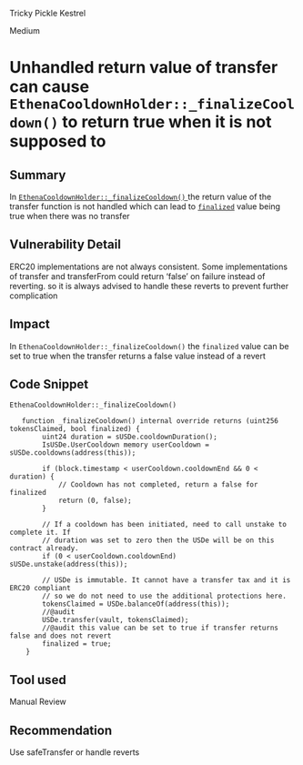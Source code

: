 Tricky Pickle Kestrel

Medium

# Unhandled return value of transfer can cause `EthenaCooldownHolder::_finalizeCooldown()` to return true when it is not supposed to

## Summary
In [`EthenaCooldownHolder::_finalizeCooldown()` ](https://github.com/sherlock-audit/2024-06-leveraged-vaults/blob/main/leveraged-vaults-private/contracts/vaults/staking/protocols/Ethena.sol#L50) the return value of the transfer function is not handled which can lead to [`finalized`](https://github.com/sherlock-audit/2024-06-leveraged-vaults/blob/main/leveraged-vaults-private/contracts/vaults/staking/protocols/Ethena.sol#L67) value being true when there was no transfer
## Vulnerability Detail
ERC20 implementations are not always consistent. Some implementations of transfer and transferFrom could return ‘false’ on failure instead of reverting.
so it is always advised to handle these reverts to prevent further complication
## Impact
In `EthenaCooldownHolder::_finalizeCooldown()` the `finalized` value can be set to true when the transfer returns a false value instead of a revert
## Code Snippet
`EthenaCooldownHolder::_finalizeCooldown()`
```solidity
   function _finalizeCooldown() internal override returns (uint256 tokensClaimed, bool finalized) {
        uint24 duration = sUSDe.cooldownDuration();
        IsUSDe.UserCooldown memory userCooldown = sUSDe.cooldowns(address(this));

        if (block.timestamp < userCooldown.cooldownEnd && 0 < duration) {
            // Cooldown has not completed, return a false for finalized
            return (0, false);
        }

        // If a cooldown has been initiated, need to call unstake to complete it. If
        // duration was set to zero then the USDe will be on this contract already.
        if (0 < userCooldown.cooldownEnd) sUSDe.unstake(address(this));

        // USDe is immutable. It cannot have a transfer tax and it is ERC20 compliant
        // so we do not need to use the additional protections here.
        tokensClaimed = USDe.balanceOf(address(this));
        //@audit
        USDe.transfer(vault, tokensClaimed);
        //@audit this value can be set to true if transfer returns false and does not revert
        finalized = true;
    }
```

## Tool used

Manual Review

## Recommendation
Use safeTransfer or handle reverts
